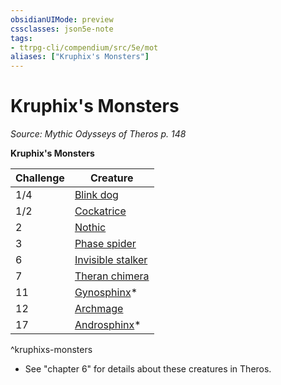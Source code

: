 ```yaml
---
obsidianUIMode: preview
cssclasses: json5e-note
tags:
- ttrpg-cli/compendium/src/5e/mot
aliases: ["Kruphix's Monsters"]
---
```

# Kruphix's Monsters
*Source: Mythic Odysseys of Theros p. 148* 

**Kruphix's Monsters**

| Challenge | Creature |
|-----------|----------|
| 1/4 | [Blink dog](blink-dog-xmm.md) |
| 1/2 | [Cockatrice](cockatrice.md) |
| 2 | [Nothic](nothic.md) |
| 3 | [Phase spider](phase-spider.md) |
| 6 | [Invisible stalker](invisible-stalker.md) |
| 7 | [Theran chimera](theran-chimera-mot.md) |
| 11 | [Gynosphinx](gynosphinx.md)* |
| 12 | [Archmage](archmage.md) |
| 17 | [Androsphinx](androsphinx.md)* |
^kruphixs-monsters

* See "chapter 6" for details about these creatures in Theros.
